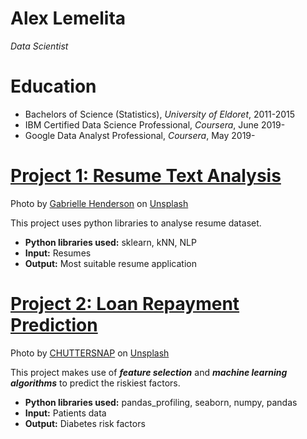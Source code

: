 # Alex Lemelita
*Data Scientist*

# Education
* Bachelors of Science (Statistics), *University of Eldoret*, 2011-2015
* IBM Certified Data Science Professional, *Coursera*, June 2019-
* Google Data Analyst Professional, *Coursera*, May 2019-

# [Project 1: Resume Text Analysis](http://github.com/alexlemelita/text-analysis)
Photo by <a href="https://unsplash.com/@gabriellefaithhenderson?utm_source=unsplash&utm_medium=referral&utm_content=creditCopyText">Gabrielle Henderson</a> on <a href="https://unsplash.com/s/photos/resume-job?utm_source=unsplash&utm_medium=referral&utm_content=creditCopyText">Unsplash</a>
  
This project uses python libraries to analyse resume dataset.
* **Python libraries used:** sklearn, kNN, NLP
* **Input:** Resumes 
* **Output:** Most suitable resume application

# [Project 2: Loan Repayment Prediction](http://github.com/alexlemelita/loan-prediction-AV)
Photo by <a href="https://unsplash.com/@chuttersnap?utm_source=unsplash&utm_medium=referral&utm_content=creditCopyText">CHUTTERSNAP</a> on <a href="https://unsplash.com/s/photos/bank-loan-repayment?utm_source=unsplash&utm_medium=referral&utm_content=creditCopyText">Unsplash</a>
  
This project makes use of ***feature selection*** and ***machine learning algorithms*** to predict the riskiest factors.
* **Python libraries used:** pandas_profiling, seaborn, numpy, pandas
* **Input:** Patients data
* **Output:** Diabetes risk factors
